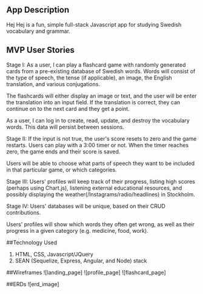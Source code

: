 ## App Description
Hej Hej is a fun, simple full-stack Javascript app for studying Swedish vocabulary and grammar.

## MVP User Stories
Stage I: 
As a user, I can play a flashcard game with randomly generated cards from a pre-existing database of Swedish words. Words will consist of the type of speech, the tense (if applicable), an image, the English translation, and various conjugations.

The flashcards will either display an image or text, and the user will be enter the translation into an input field. If the translation is correct, they can continue on to the next card and they get a point. 

As a user, I can log in to create, read, update, and destroy the vocabulary words. This data will persist between sessions.

Stage II:
If the input is not true, the user's score resets to zero and the game restarts. Users can play with a 3:00 timer or not. When the timer reaches zero, the game ends and their score is saved.

Users will be able to choose what parts of speech they want to be included in that particular game, or which categories.

Stage III:
Users' profiles will keep track of their progress, listing high scores (perhaps using Chart.js), listening external educational resources, and possibly displaying the weather(/Instagrams/radio/headlines) in Stockholm.

Stage IV:
Users' databases will be unique, based on their CRUD contributions. 

Users' profiles will show which words they often get wrong, as well as their progress in a given category (e.g. medicine, food, work).

##Technology Used
1. HTML, CSS, Javascript/JQuery
1. SEAN (Sequelize, Express, Angular, and Node) stack

##Wireframes
![landing_page]
![profile_page]
![flashcard_page]

##ERDs
![erd_image]